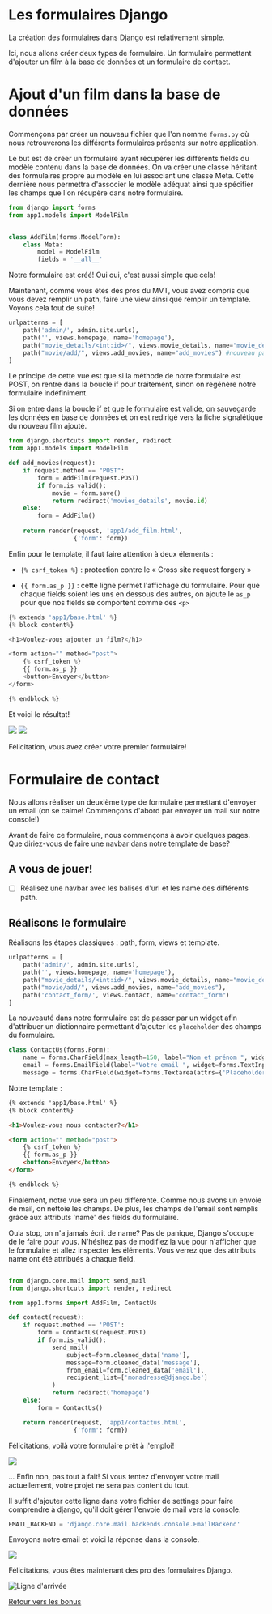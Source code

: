 # Les formulaires Django

La création des formulaires dans Django est relativement simple. 

Ici, nous allons créer deux types de formulaire. Un formulaire permettant d'ajouter un film à la base de données et un formulaire de contact. 

# Ajout d'un film dans la base de données

Commençons par créer un nouveau fichier que l'on nomme `forms.py` où nous retrouverons les différents formulaires présents sur notre application. 

Le but est de créer un formulaire ayant récupérer les différents fields du modèle contenu dans la base de données. On va créer une classe héritant des formulaires propre au modèle en lui associant une classe Meta. Cette dernière nous permettra d'associer le modèle adéquat ainsi que spécifier les champs que l'on récupère dans notre formulaire. 

````python
from django import forms
from app1.models import ModelFilm


class AddFilm(forms.ModelForm):
    class Meta:
        model = ModelFilm
        fields = '__all__'
````

Notre formulaire est créé! Oui oui, c'est aussi simple que cela! 

Maintenant, comme vous êtes des pros du MVT, vous avez compris que vous devez remplir un path, faire une view ainsi que remplir un template. Voyons cela tout de suite!

````python
urlpatterns = [
    path('admin/', admin.site.urls),
    path('', views.homepage, name='homepage'),
    path("movie_details/<int:id>/", views.movie_details, name="movie_details"),
    path("movie/add/", views.add_movies, name="add_movies") #nouveau path
]
````

Le principe de cette vue est que si la méthode de notre formulaire est POST, on rentre dans la boucle if pour traitement, sinon on regénère notre formulaire indéfiniment. 

Si on entre dans la boucle if et que le formulaire est valide, on sauvegarde les données en base de données et on est redirigé vers la fiche signalétique du nouveau film ajouté. 

````python
from django.shortcuts import render, redirect
from app1.models import ModelFilm

def add_movies(request):
    if request.method == "POST":
        form = AddFilm(request.POST)
        if form.is_valid():
            movie = form.save()
            return redirect('movies_details', movie.id)
    else:
        form = AddFilm()
    
    return render(request, 'app1/add_film.html',
                  {'form': form})
````

Enfin pour le template, il faut faire attention à deux élements : 

- `{% csrf_token %}` : protection contre le « Cross site request forgery »

- `{{ form.as_p }}` : cette ligne permet l'affichage du formulaire. Pour que chaque fields soient les uns en dessous des autres, on ajoute le `as_p` pour que nos fields se comportent comme des `<p>`

````python
{% extends 'app1/base.html' %}
{% block content%}

<h1>Voulez-vous ajouter un film?</h1>

<form action="" method="post">
    {% csrf_token %}
    {{ form.as_p }}
    <button>Envoyer</button>
</form>

{% endblock %}
````

Et voici le résultat! 

![](../img/add_movies.png)
![](../img/movies_added.png)

Félicitation, vous avez créer votre premier formulaire! 

# Formulaire de contact

Nous allons réaliser un deuxième type de formulaire permettant d'envoyer un email (on se calme! Commençons d'abord par envoyer un mail sur notre console!)

Avant de faire ce formulaire, nous commençons à avoir quelques pages. Que diriez-vous de faire une navbar dans notre template de base? 

## A vous de jouer! 

- [ ] Réalisez une navbar avec les balises d'url et les name des différents path. 

## Réalisons le formulaire

Réalisons les étapes classiques : path, form, views et template. 

````python
urlpatterns = [
    path('admin/', admin.site.urls),
    path('', views.homepage, name='homepage'),
    path("movie_details/<int:id>/", views.movie_details, name="movie_details"),
    path("movie/add/", views.add_movies, name="add_movies"),
    path('contact_form/', views.contact, name="contact_form")
]
````

La nouveauté dans notre formulaire est de passer par un widget afin d'attribuer un dictionnaire permettant d'ajouter les `placeholder` des champs du formulaire. 

````python
class ContactUs(forms.Form):
    name = forms.CharField(max_length=150, label="Nom et prénom ", widget=forms.TextInput(attrs={'Placeholder': 'Votre nom et prénom'}))
    email = forms.EmailField(label="Votre email ", widget=forms.TextInput(attrs={'Placeholder': 'Votre email'}))
    message = forms.CharField(widget=forms.Textarea(attrs={'Placeholder': 'Votre message...'}), label="Votre message ")

````

Notre template :

````html
{% extends 'app1/base.html' %}
{% block content%}

<h1>Voulez-vous nous contacter?</h1>

<form action="" method="post">
    {% csrf_token %}
    {{ form.as_p }}
    <button>Envoyer</button>
</form>

{% endblock %}
````

Finalement, notre vue sera un peu différente. Comme nous avons un envoie de mail, on nettoie les champs. De plus, les champs de l'email sont remplis grâce aux attributs 'name' des fields du formulaire. 

Oula stop, on n'a jamais écrit de name? Pas de panique, Django s'occupe de le faire pour vous. N'hésitez pas de modifiez la vue pour n'afficher que le formulaire et allez inspecter les éléments. Vous verrez que des attributs name ont été attribués à chaque field. 

````python

from django.core.mail import send_mail
from django.shortcuts import render, redirect

from app1.forms import AddFilm, ContactUs

def contact(request):
    if request.method == 'POST':
        form = ContactUs(request.POST)
        if form.is_valid():
            send_mail(
                subject=form.cleaned_data['name'],
                message=form.cleaned_data['message'],
                from_email=form.cleaned_data['email'],
                recipient_list=['monadresse@django.be']
            )
            return redirect('homepage')
    else:
        form = ContactUs()

    return render(request, 'app1/contactus.html',
                  {'form': form})
````

Félicitations, voilà votre formulaire prêt à l'emploi! 

![](../img/contactus.png)

... Enfin non, pas tout à fait! Si vous tentez d'envoyer votre mail actuellement, votre projet ne sera pas content du tout. 

Il suffit d'ajouter cette ligne dans votre fichier de settings pour faire comprendre à django, qu'il doit gérer l'envoie de mail vers la console. 

````python
EMAIL_BACKEND = 'django.core.mail.backends.console.EmailBackend'
````

Envoyons notre email et voici la réponse dans la console. 

![](../img/email.png)

Félicitations, vous êtes maintenant des pro des formulaires Django. 

![Ligne d'arrivée](../img/yeah.gif)

[Retour vers les bonus](https://github.com/CalcagnoLoic/workshop_python/blob/main/2.Framework_django/B0.bonus.md)
